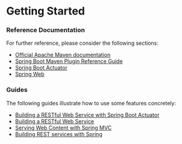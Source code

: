 # Getting Started

### Reference Documentation
For further reference, please consider the following sections:

* [Official Apache Maven documentation](https://maven.apache.org/guides/index.html)
* [Spring Boot Maven Plugin Reference Guide](https://docs.spring.io/spring-boot/docs/2.2.7.RELEASE/maven-plugin/)
* [Spring Boot Actuator](https://docs.spring.io/spring-boot/docs/2.2.7.RELEASE/reference/htmlsingle/#production-ready)
* [Spring Web](https://docs.spring.io/spring-boot/docs/2.2.7.RELEASE/reference/htmlsingle/#boot-features-developing-web-applications)

### Guides
The following guides illustrate how to use some features concretely:

* [Building a RESTful Web Service with Spring Boot Actuator](https://spring.io/guides/gs/actuator-service/)
* [Building a RESTful Web Service](https://spring.io/guides/gs/rest-service/)
* [Serving Web Content with Spring MVC](https://spring.io/guides/gs/serving-web-content/)
* [Building REST services with Spring](https://spring.io/guides/tutorials/bookmarks/)

